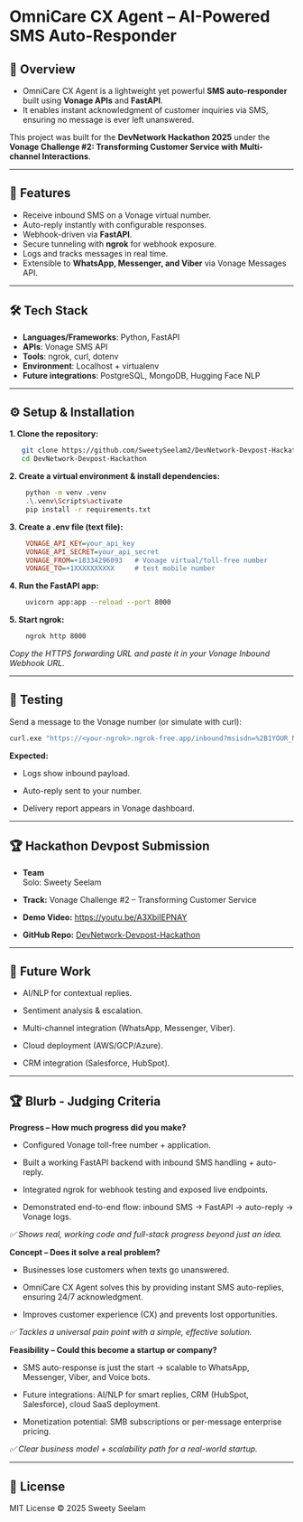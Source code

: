 # OmniCare CX Agent – AI-Powered SMS Auto-Responder

## 📌 Overview
- OmniCare CX Agent is a lightweight yet powerful **SMS auto-responder** built using **Vonage APIs** and **FastAPI**.  
- It enables instant acknowledgment of customer inquiries via SMS, ensuring no message is ever left unanswered.  

This project was built for the **DevNetwork Hackathon 2025** under the **Vonage Challenge #2: Transforming Customer Service with Multi-channel Interactions**.

---

## 🚀 Features
- Receive inbound SMS on a Vonage virtual number.
- Auto-reply instantly with configurable responses.
- Webhook-driven via **FastAPI**.
- Secure tunneling with **ngrok** for webhook exposure.
- Logs and tracks messages in real time.
- Extensible to **WhatsApp, Messenger, and Viber** via Vonage Messages API.

---

## 🛠️ Tech Stack
- **Languages/Frameworks**: Python, FastAPI  
- **APIs**: Vonage SMS API  
- **Tools**: ngrok, curl, dotenv  
- **Environment**: Localhost + virtualenv  
- **Future integrations**: PostgreSQL, MongoDB, Hugging Face NLP  

---

## ⚙️ Setup & Installation

**1. Clone the repository:**
```bash
   git clone https://github.com/SweetySeelam2/DevNetwork-Devpost-Hackathon.git
   cd DevNetwork-Devpost-Hackathon
```

**2. Create a virtual environment & install dependencies:**
```bash
    python -m venv .venv
    .\.venv\Scripts\activate
    pip install -r requirements.txt
```

**3. Create a .env file (text file):**
```ini
    VONAGE_API_KEY=your_api_key
    VONAGE_API_SECRET=your_api_secret
    VONAGE_FROM=+18334296093   # Vonage virtual/toll-free number
    VONAGE_TO=+1XXXXXXXXXX     # test mobile number
```

**4. Run the FastAPI app:**
```bash
    uvicorn app:app --reload --port 8000
```

**5. Start ngrok:**
```bash
    ngrok http 8000
```
*Copy the HTTPS forwarding URL and paste it in your Vonage Inbound Webhook URL.*

---

## 📩 Testing

Send a message to the Vonage number (or simulate with curl):

```bash
curl.exe "https://<your-ngrok>.ngrok-free.app/inbound?msisdn=%2B1YOUR_NUMBER&to=%2B18334296093&text=Hello%20from%20curl"
```

**Expected:**

- Logs show inbound payload.

- Auto-reply sent to your number.

- Delivery report appears in Vonage dashboard.

---

## 🏆 Hackathon Devpost Submission

- **Team**                                                                                                                   
  Solo: Sweety Seelam

- **Track:** Vonage Challenge #2 – Transforming Customer Service

- **Demo Video:** https://youtu.be/A3XbiIEPNAY

- **GitHub Repo:** [DevNetwork-Devpost-Hackathon](https://github.com/SweetySeelam2/DevNetwork-Devpost-Hackathon)

---

## 🔮 Future Work
- AI/NLP for contextual replies.

- Sentiment analysis & escalation.

- Multi-channel integration (WhatsApp, Messenger, Viber).

- Cloud deployment (AWS/GCP/Azure).

- CRM integration (Salesforce, HubSpot).

---

## 🏆 Blurb - Judging Criteria

**Progress – How much progress did you make?**

- Configured Vonage toll-free number + application.

- Built a working FastAPI backend with inbound SMS handling + auto-reply.

- Integrated ngrok for webhook testing and exposed live endpoints.

- Demonstrated end-to-end flow: inbound SMS → FastAPI → auto-reply → Vonage logs.

*✅ Shows real, working code and full-stack progress beyond just an idea.*


**Concept – Does it solve a real problem?**

- Businesses lose customers when texts go unanswered.

- OmniCare CX Agent solves this by providing instant SMS auto-replies, ensuring 24/7 acknowledgment.

- Improves customer experience (CX) and prevents lost opportunities.

*✅ Tackles a universal pain point with a simple, effective solution.*


**Feasibility – Could this become a startup or company?**

- SMS auto-response is just the start → scalable to WhatsApp, Messenger, Viber, and Voice bots.

- Future integrations: AI/NLP for smart replies, CRM (HubSpot, Salesforce), cloud SaaS deployment.

- Monetization potential: SMB subscriptions or per-message enterprise pricing.

*✅ Clear business model + scalability path for a real-world startup.*

---

## 📜 License
MIT License © 2025 Sweety Seelam